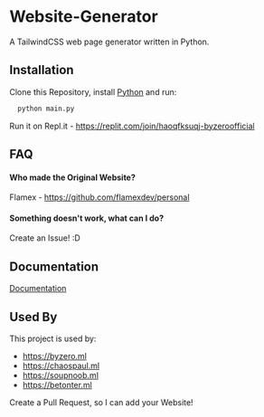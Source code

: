 
# Website-Generator

A TailwindCSS web page generator written in Python.


## Installation 

Clone this Repository, install [Python](https://python.org) and run:

```py 
  python main.py
```

Run it on Repl.it - https://replit.com/join/haoqfksuqj-byzeroofficial
    
## FAQ

#### Who made the Original Website?

Flamex - https://github.com/flamexdev/personal

#### Something doesn't work, what can I do?

Create an Issue! :D



  
## Documentation

[Documentation](https://byzeroofficial.gitbook.io/website-generator)

  
## Used By

This project is used by:
- https://byzero.ml
- https://chaospaul.ml
- https://soupnoob.ml
- https://betonter.ml

Create a Pull Request, so I can add your Website!

  
